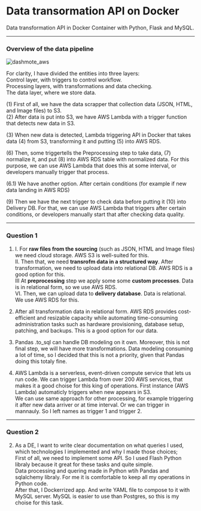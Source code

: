 # Data transormation API on Docker



Data transformation API in Docker Container with Python, Flask and MySQL.
____
### Overview of the data pipeline
![dashmote_aws](https://user-images.githubusercontent.com/53381140/145751154-2b38fb75-8176-4a47-b92b-163934e4b804.png)

For clarity, I have divided the entities into three layers:<br>
Control layer, with triggers to control workflow.<br>
Processing layers, with transformations and data checking.<br>
The data layer, where we store data.<br>

(1) First of all, we have the data scrapper that collection data (JSON, HTML, and Image files) to S3.<br>
(2) After data is put into S3, we have AWS Lambda with a trigger function that detects new data in S3.<br>

(3) When new data is detected, Lambda triggering API in Docker that takes data (4) from S3, transforming it and putting (5) into AWS RDS.<br>

(6) Then, some triggertells the Preprocessing step to take data, (7) normalize it, and put (8) into AWS RDS table with normalized data. For this purpose, we can use AWS Lambda that does this at some interval, or developers manually trigger that process.<br>

(6.1) We have another option. After certain conditions (for example if new data landing in AWS RDS)<br>

(9) Then we have the next trigger to check data before putting it (10) into Delivery DB. For that, we can use AWS Lambda that triggers after certain conditions, or developers manually start that after checking data quality. <br>
____
### Question 1
1. I. For <b>raw files from the sourcing</b> (such as JSON, HTML and Image files) we need cloud storage. AWS S3 is well-suited for this.<br>
II. Then that, we need <b>transrofm data in a structured way</b>. After transformation, we need to upload data into relational DB. AWS RDS is a good option for this.<br>
III At <b>preprocessing</b> step we apply some some <b>custom processes</b>. Data is in relational form, so we use AWS RDS.<br>
VI. Then, we can upload data to <b>delivery database</b>. Data is relational. We use AWS RDS for this.<br>
2. After all transformation data in relational form. AWS RDS provides cost-efficient and resizable capacity while automating time-consuming administration tasks such as hardware provisioning, database setup, patching, and backups. This is a good option for our data. 
3. Pandas .to_sql can handle DB modeling on it own. Moreover, this is not final step, we will have more transformations. Data modeling consuming a lot of time, so I decided that this is not a priority, given that Pandas doing this totaly fine.

4. AWS Lambda is a serverless, event-driven compute service that lets us run code. We can trigger Lambda from over 200 AWS services, that makes it a good choise for this king of operations. First instance (AWS Lambda) automaticly triggers when new appears in S3. <br>
We can use same approach for other processing, for example triggering it after new data arriver or at time interval. Or we can trigger in mannauly. So I left names as trigger 1 and trigger 2.
____
### Question 2

2. As a DE, I want to write clear documentation on what queries I used, which technologies I
implemented and why I made those choices;<br>
First of all, we need to implement some API. So I used Flash Python libraly because it great for these tasks and quite simple.<br>
Data processing and quering made in Python wtih Pandas and sqlalchemy libraly. For me it is comfortable to keep all my operations in Python code.<br>
After that, I Dockerrized app. And write YAML file to compose to it with MySQL server. MySQL is easier to use than Postgres, so this is my choise for this task.<br>
